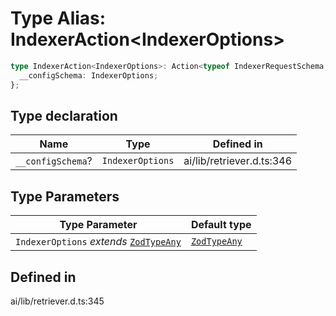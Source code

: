 # Type Alias: IndexerAction\<IndexerOptions\>

```ts
type IndexerAction<IndexerOptions>: Action<typeof IndexerRequestSchema, ZodVoid> & {
  __configSchema: IndexerOptions;
};
```

## Type declaration

| Name | Type | Defined in |
| ------ | ------ | ------ |
| `__configSchema`? | `IndexerOptions` | ai/lib/retriever.d.ts:346 |

## Type Parameters

| Type Parameter | Default type |
| ------ | ------ |
| `IndexerOptions` *extends* [`ZodTypeAny`](../namespaces/z/type-aliases/ZodTypeAny.md) | [`ZodTypeAny`](../namespaces/z/type-aliases/ZodTypeAny.md) |

## Defined in

ai/lib/retriever.d.ts:345
